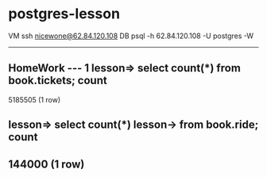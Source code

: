 # postgres-lesson

VM
ssh nicewone@62.84.120.108
DB
psql -h 62.84.120.108 -U postgres -W

-------------
HomeWork
--- 1
lesson=> select count(*) from book.tickets;
  count  
---------
 5185505
(1 row)

lesson=> select count(*)
lesson-> from book.ride;
 count  
--------
 144000
(1 row)
---
